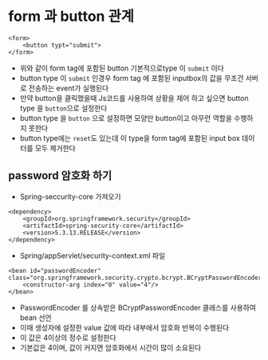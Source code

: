 # form 과 button 관계

```
<form>
	<button typt="submit">
</form>
```
* 위와 같이 form tag에 포함된 button 기본적으로type 이 ```submit``` 이다
* button type 이 ```submit``` 인경우 form tag 에 포함된 inputbox의 값을 무조건 서버로 전송하는 event가 실행된다
* 만약 button을 클릭했을때 Js코드를 사용하여 상황을 제어 하고 싶으면 button type 을 ```button```으로 설정한다
* button type 을 ```button``` 으로 설정하면 모양만 button이고 아무런 역할을 수행하지 못한다
* button type에는 ```reset```도 있는데 이 type을 form tag에 포함된 input box 데이터를 모두 제거한다

## password 암호화 하기
* Spring-seccurity-core 가져오기
```
<dependency>
	<groupId>org.springframework.security</groupId>
	<artifactId>spring-security-core</artifactId>
	<version>5.3.13.RELEASE</version>
</dependency>
```
* Spring/appServlet/security-context.xml 파일

```
<bean id="passwordEncoder" class="org.springframework.security.crypto.bcrypt.BCryptPasswordEncoder">
	<constructor-arg index="0" value="4"/>
</bean>
```
* PasswordEncoder 를 상속받은 BCryptPasswordEncoder 클래스를 사용하여 bean 선언
* 이때 생성자에 설정한 value 값에 따라 내부에서 암호화 반복이 수행된다
* 이 값은 4이상의 정수로 설정한다
* 기본값은 4이며, 값이 커지면 암호화에서 시간이 많이 소요된다




























